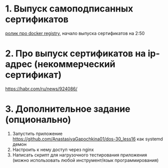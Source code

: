 # 1. Выпуск самоподписанных сертификатов
[ролик про docker registry](https://youtu.be/o_P0iyw7ChI), начало выпуска сертификатов на 2:50
# 2. Про выпуск сертификатов на ip-адрес (некоммерческий сертификат)
https://habr.com/ru/news/924086/
# 3. Дополнительное задание (опционально)
1) Запустить приложение https://github.com/AnastasiyaGapochkina01/dos-30_less16 как systemd демон
2) Настроить к нему доступ через nginx
3) Написать скрипт для нагрузочного тестирования приложения (можно использовать любой инструмент/язык программирования)
